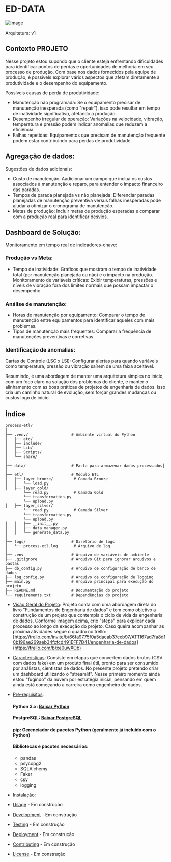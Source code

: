 # ED-DATA

![image](![image](https://github.com/user-attachments/assets/53bdf703-e32f-4242-a772-4ff5c4a3b7cc)
)

Arquitetura: v1

## Contexto PROJETO

Nesse projeto estou supondo que o cliente esteja enfrentando dificuldades para identificar pontos de perdas e oportunidades de melhoria em seu processo de produção. 
Com base nos dados fornecidos pela equipe de produção, é possívels explorar vários aspectos que afetam diretamente a produtividade e o desempenho do equipamento.

Possíveis causas de perda de produtividade:
- Manutenção não programada: Se o equipamento precisar de manutenção inesperada (como "repair"), isso pode resultar em tempo de inatividade significativo, afetando a produção.
- Desempenho irregular de operação: Variações na velocidade, vibração, temperatura e pressão podem indicar anomalias que reduzem a eficiência.
- Falhas repetidas: Equipamentos que precisam de manutenção frequente podem estar contribuindo para perdas de produtividade.

## Agregação de dados:
Sugestões de dados adicionais:
- Custo de manutenção: Aadicionar um campo que inclua os custos associados à manutenção e reparo, para entender o impacto financeiro das paradas.
- Tempos de parada planejada vs não planejada: Diferenciar paradas planejadas de manutenção preventiva versus falhas inesperadas pode ajudar a otimizar o cronograma de manutenção.
- Metas de produção: Incluir metas de produção esperadas e comparar com a produção real para identificar desvios.

## Dashboard de Solução:
Monitoramento em tempo real de indicadores-chave:

### Produção vs Meta:
- Tempo de inatividade: Gráficos que mostram o tempo de inatividade total (por manutenção planejada ou não) e o impacto na produção.
Monitoramento de variáveis críticas: Exibir temperaturas, pressões e níveis de vibração fora dos limites normais que possam impactar o desempenho.

### Análise de manutenção:
- Horas de manutenção por equipamento: Comparar o tempo de manutenção entre equipamentos para identificar aqueles com mais problemas.
- Tipos de manutenção mais frequentes: Comparar a frequência de manutenções preventivas e corretivas.

### Identificação de anomalias:
Cartas de Controle (LSC x LSI): Configurar alertas para quando variáveis como temperatura, pressão ou vibração saírem de uma faixa aceitável.

Resumindo, é uma abordagem de manter uma arquitetura simples no início, com um foco claro na solução dos problemas do cliente, e manter o alinhamento com as boas práticas de projetos de engenharia de dados.
Isso cria um caminho natural de evolução, sem forçar grandes mudanças ou custos logo de início.

## Índice
```
process-etl/
│
├── .venv/                   # Ambiente virtual do Python
│   ├── etc/
│   ├── include/
│   ├── Lib/
│   ├── Scripts/
│   └── share/
│
├── data/                    # Pasta para armazenar dados processados│          
│
├── etl/                     # Módulo ETL
│   ├── layer_bronze/         # Camada Bronze
│   │   └── load.py
│   ├── layer_gold/
        └── read.py           # Camada Gold
        └── transformation.py
        └── upload.py
│   ├── layer_silver/
        └── read.py           # Camada Silver
        └── transformation.py
        └── upload.py
│   │   ├── __init__.py
│   │   ├── data_manager.py
│   │   └── generate_data.py
│
├── logs/                    # Diretório de logs
│   └── process-etl.log       # Arquivo de log
│
├── .env                     # Arquivo de variáveis de ambiente
├── .gitignore               # Arquivo Git para ignorar arquivos e pastas
├── db_config.py             # Arquivo de configuração de banco de dados
├── log_config.py            # Arquivo de configuração de logging
├── main.py                  # Arquivo principal para execução do projeto
├── README.md                # Documentação do projeto
└── requirements.txt         # Dependências do projeto
```


- [Visão Geral do Projeto](#project-overview): Projeto conta com uma abordagem direta do livro "Fundamentos de Engenharia de dados" e tem como objetivo a construção de um projeto que contempla o ciclo de vida da engenharia de dados.
    Conforme imagem acima, crio "steps" para explicar cada processo ao longo da execução do projeto. Caso queira acompanhar as próxima atividades segue o quadro no trello: [https://trello.com/invite/b/66fa9775f0a5daeab37ceb97/ATTI67ad7fa8d10b196ae269aeb34fcfcd491EFF7D41/engenharia-de-dados](https://trello.com/b/xe0uwXOb)
  
- [Características](#features): Consiste em etapas que convertem dados brutos (CSV com dados fake) em um produto final útil, pronto para ser consumido por análistas, cientistas de dados. No presente projeto pretendo criar um dashboard utilizando o "streamlit". Nesse primeiro momento ainda estou "fugindo" da nuvem por estratégia inicial, pensando em quem ainda está começando a carreira como engenheiro de dados.
  
- [Pré-requisitos](#Prerequisites):
  #### Python 3.x: [Baixar Python](https://www.python.org/downloads/)
  #### PostgreSQL: [Baixar PostgreSQL](https://www.postgresql.org/download/)
  #### pip: Gerenciador de pacotes Python (geralmente já incluído com o Python)

  #### Bibliotecas e pacotes necessários:
  - pandas
  - psycopg2
  - SQLAlchemy
  - Faker
  - csv
  - logging
  
- [Instalação](#installation):  
- [Usage](#usage) - Em construção
- [Development](#development) - Em construção
- [Testing](#testing) - Em construção
- [Deployment](#deployment) - Em construção
- [Contributing](#contributing) - Em construção
- [License](#license) - Em construção
